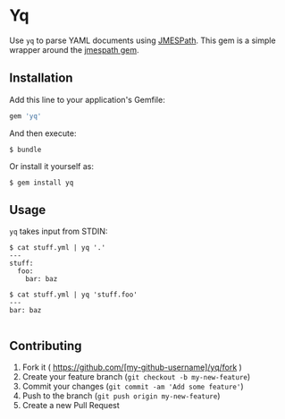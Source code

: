 # Yq

Use `yq` to parse YAML documents using [JMESPath](http://jmespath.org/). This gem is a simple wrapper around the [jmespath gem](https://github.com/jmespath/jmespath.rb). 

## Installation

Add this line to your application's Gemfile:

```ruby
gem 'yq'
```

And then execute:

    $ bundle

Or install it yourself as:

    $ gem install yq

## Usage

`yq` takes input from STDIN: 

```
$ cat stuff.yml | yq '.'
---
stuff:
  foo: 
    bar: baz
   
$ cat stuff.yml | yq 'stuff.foo'
---
bar: baz
    
```

## Contributing

1. Fork it ( https://github.com/[my-github-username]/yq/fork )
2. Create your feature branch (`git checkout -b my-new-feature`)
3. Commit your changes (`git commit -am 'Add some feature'`)
4. Push to the branch (`git push origin my-new-feature`)
5. Create a new Pull Request
